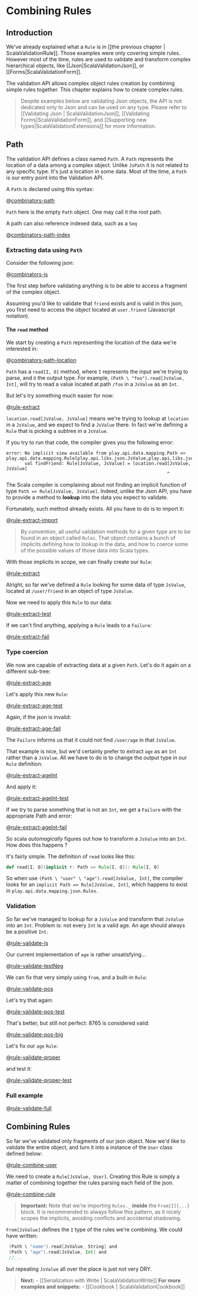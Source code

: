 # Combining Rules

## Introduction

We've already explained what a `Rule` is in [[the previous chapter | ScalaValidationRule]].
Those examples were only covering simple rules. However most of the time, rules are used to validate and transform complex hierarchical objects, like [[Json|ScalaValidationJson]], or [[Forms|ScalaValidationForm]].

The validation API allows complex object rules creation by combining simple rules together. This chapter explains how to create complex rules.

> Despite examples below are validating Json objects, the API is not dedicated only to Json and can be used on any type.
> Please refer to [[Validating Json | ScalaValidationJson]], [[Validating Forms|ScalaValidationForm]], and [[Supporting new types|ScalaValidationExtensions]] for more information.

## Path

The validation API defines a class named `Path`. A `Path` represents the location of a data among a complex object.
Unlike `JsPath` it is not related to any specific type. It's just a location in some data.
Most of the time, a `Path` is our entry point into the Validation API.

A `Path` is declared using this syntax:

@[combinators-path](code/ScalaValidationRuleCombinators.scala)

`Path` here is the empty `Path` object. One may call it the root path.

A path can also reference indexed data, such as a `Seq`

@[combinators-path-index](code/ScalaValidationRuleCombinators.scala)

### Extracting data using `Path`

Consider the following json:

@[combinators-js](code/ScalaValidationRuleCombinators.scala)

The first step before validating anything is to be able to access a fragment of the complex object.

Assuming you'd like to validate that `friend` exists and is valid in this json, you first need to access the object located at `user.friend` (Javascript notation).

#### The `read` method

We start by creating a `Path` representing the location of the data we're interested in:

@[combinators-path-location](code/ScalaValidationRuleCombinators.scala)

`Path` has a `read[I, O]` method, where `I` represents the input we're trying to parse, and `O` the output type. For example, `(Path \ "foo").read[JsValue, Int]`, will try to read a value located at path `/foo` in a `JsValue` as an `Int`.

But let's try something much easier for now:

@[rule-extract](code/ScalaValidationRuleCombinators.scala)

`location.read[JsValue, JsValue]` means we're trying to lookup at `location` in a `JsValue`, and we expect to find a `JsValue` there.
In fact we're defining a `Rule` that is picking a subtree in a `JsValue`.

If you try to run that code, the compiler gives you the following error:

```
error: No implicit view available from play.api.data.mapping.Path => play.api.data.mapping.Rule[play.api.libs.json.JsValue,play.api.libs.json.JsValue].
       val findFriend: Rule[JsValue, JsValue] = location.read[JsValue, JsValue]
                                                             ^
```

The Scala compiler is complaining about not finding an implicit function of type `Path => Rule[JsValue, JsValue]`. Indeed, unlike the Json API, you have to provide a method to **lookup** into the data you expect to validate.

Fortunately, such method already exists. All you have to do is to import it:

@[rule-extract-import](code/ScalaValidationRuleCombinators.scala)

> By convention, all useful validation methods for a given type are to be found in an object called `Rules`. That object contains a bunch of implicits defining how to lookup in the data, and how to coerce some of the possible values of those data into Scala types.

With those implicits in scope, we can finally create our `Rule`:

@[rule-extract](code/ScalaValidationRuleCombinators.scala)

Alright, so far we've defined a `Rule` looking for some data of type `JsValue`, located at `/user/friend` in an object of type `JsValue`.

Now we need to apply this `Rule` to our data:

@[rule-extract-test](code/ScalaValidationRuleCombinators.scala)

If we can't find anything, applying a `Rule` leads to a `Failure`:

@[rule-extract-fail](code/ScalaValidationRuleCombinators.scala)

### Type coercion

We now are capable of extracting data at a given `Path`. Let's do it again on a different sub-tree:

@[rule-extract-age](code/ScalaValidationRuleCombinators.scala)

Let's apply this new `Rule`:

@[rule-extract-age-test](code/ScalaValidationRuleCombinators.scala)

Again, if the json is invalid:

@[rule-extract-age-fail](code/ScalaValidationRuleCombinators.scala)

The `Failure` informs us that it could not find `/user/age` in that `JsValue`.

That example is nice, but we'd certainly prefer to extract `age` as an `Int` rather than a `JsValue`.
All we have to do is to change the output type in our `Rule` definition:

@[rule-extract-ageInt](code/ScalaValidationRuleCombinators.scala)

And apply it:

@[rule-extract-ageInt-test](code/ScalaValidationRuleCombinators.scala)

If we try to parse something that is not an `Int`, we get a `Failure` with the appropriate Path and error:

@[rule-extract-ageInt-fail](code/ScalaValidationRuleCombinators.scala)

So scala *automagically* figures out how to transform a `JsValue` into an `Int`. How does this happens ?

It's fairly simple. The definition of `read` looks like this:

```scala
def read[I, O](implicit r: Path => Rule[I, O]): Rule[I, O]
```

So when use `(Path \ "user" \ "age").read[JsValue, Int]`, the compiler looks for an `implicit Path => Rule[JsValue, Int]`, which happens to exist in `play.api.data.mapping.json.Rules`.


### Validation

So far we've managed to lookup for a `JsValue` and transform that `JsValue` into an `Int`. Problem is: not every `Int` is a valid age. An age should always be a positive `Int`.

@[rule-validate-js](code/ScalaValidationRuleCombinators.scala)

Our current implementation of `age` is rather unsatisfying...

@[rule-validate-testNeg](code/ScalaValidationRuleCombinators.scala)

We can fix that very simply using `from`, and a built-in `Rule`:

@[rule-validate-pos](code/ScalaValidationRuleCombinators.scala)

Let's try that again:

@[rule-validate-pos-test](code/ScalaValidationRuleCombinators.scala)

That's better, but still not perfect: 8765 is considered valid:

@[rule-validate-pos-big](code/ScalaValidationRuleCombinators.scala)

Let's fix our `age` `Rule`:

@[rule-validate-proper](code/ScalaValidationRuleCombinators.scala)

and test it:

@[rule-validate-proper-test](code/ScalaValidationRuleCombinators.scala)

### Full example

@[rule-validate-full](code/ScalaValidationRuleCombinators.scala)

## Combining Rules

So far we've validated only fragments of our json object.
Now we'd like to validate the entire object, and turn it into a instance of the `User` class defined below:

@[rule-combine-user](code/ScalaValidationRuleCombinators.scala)

We need to create a `Rule[JsValue, User]`. Creating this Rule is simply a matter of combining together the rules parsing each field of the json.

@[rule-combine-rule](code/ScalaValidationRuleCombinators.scala)

> **Important:** Note that we're importing `Rules._` **inside** the `From[I]{...}` block.
It is recommended to always follow this pattern, as it nicely scopes the implicits, avoiding conflicts and accidental shadowing.

`From[JsValue]` defines the `I` type of the rules we're combining. We could have written:

```scala
 (Path \ "name").read[JsValue, String] and
 (Path \ "age").read[JsValue, Int] and
 //...
```

but repeating `JsValue` all over the place is just not very DRY.

> **Next:** - [[Serialization with Write | ScalaValidationWrite]]
> **For more examples and snippets:** - [[Cookbook | ScalaValidationCookbook]]
